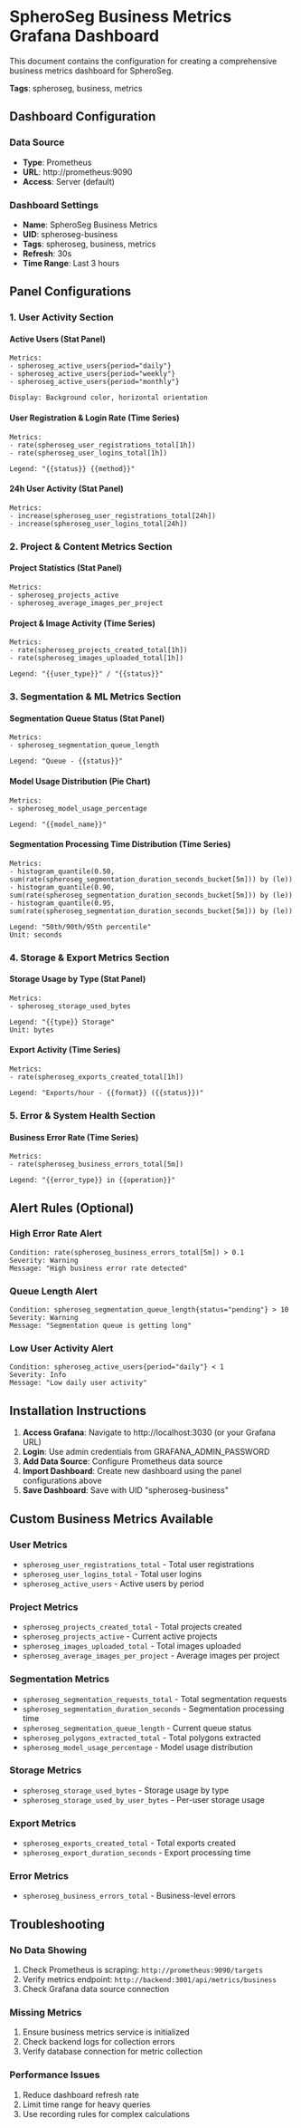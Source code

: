 # SpheroSeg Business Metrics Grafana Dashboard

This document contains the configuration for creating a comprehensive business metrics dashboard for SpheroSeg.

**Tags**: spheroseg, business, metrics

## Dashboard Configuration

### Data Source

- **Type**: Prometheus
- **URL**: http://prometheus:9090
- **Access**: Server (default)

### Dashboard Settings

- **Name**: SpheroSeg Business Metrics
- **UID**: spheroseg-business
- **Tags**: spheroseg, business, metrics
- **Refresh**: 30s
- **Time Range**: Last 3 hours

## Panel Configurations

### 1. User Activity Section

#### Active Users (Stat Panel)

```
Metrics:
- spheroseg_active_users{period="daily"}
- spheroseg_active_users{period="weekly"}
- spheroseg_active_users{period="monthly"}

Display: Background color, horizontal orientation
```

#### User Registration & Login Rate (Time Series)

```
Metrics:
- rate(spheroseg_user_registrations_total[1h])
- rate(spheroseg_user_logins_total[1h])

Legend: "{{status}} {{method}}"
```

#### 24h User Activity (Stat Panel)

```
Metrics:
- increase(spheroseg_user_registrations_total[24h])
- increase(spheroseg_user_logins_total[24h])
```

### 2. Project & Content Metrics Section

#### Project Statistics (Stat Panel)

```
Metrics:
- spheroseg_projects_active
- spheroseg_average_images_per_project
```

#### Project & Image Activity (Time Series)

```
Metrics:
- rate(spheroseg_projects_created_total[1h])
- rate(spheroseg_images_uploaded_total[1h])

Legend: "{{user_type}}" / "{{status}}"
```

### 3. Segmentation & ML Metrics Section

#### Segmentation Queue Status (Stat Panel)

```
Metrics:
- spheroseg_segmentation_queue_length

Legend: "Queue - {{status}}"
```

#### Model Usage Distribution (Pie Chart)

```
Metrics:
- spheroseg_model_usage_percentage

Legend: "{{model_name}}"
```

#### Segmentation Processing Time Distribution (Time Series)

```
Metrics:
- histogram_quantile(0.50, sum(rate(spheroseg_segmentation_duration_seconds_bucket[5m])) by (le))
- histogram_quantile(0.90, sum(rate(spheroseg_segmentation_duration_seconds_bucket[5m])) by (le))
- histogram_quantile(0.95, sum(rate(spheroseg_segmentation_duration_seconds_bucket[5m])) by (le))

Legend: "50th/90th/95th percentile"
Unit: seconds
```

### 4. Storage & Export Metrics Section

#### Storage Usage by Type (Stat Panel)

```
Metrics:
- spheroseg_storage_used_bytes

Legend: "{{type}} Storage"
Unit: bytes
```

#### Export Activity (Time Series)

```
Metrics:
- rate(spheroseg_exports_created_total[1h])

Legend: "Exports/hour - {{format}} ({{status}})"
```

### 5. Error & System Health Section

#### Business Error Rate (Time Series)

```
Metrics:
- rate(spheroseg_business_errors_total[5m])

Legend: "{{error_type}} in {{operation}}"
```

## Alert Rules (Optional)

### High Error Rate Alert

```
Condition: rate(spheroseg_business_errors_total[5m]) > 0.1
Severity: Warning
Message: "High business error rate detected"
```

### Queue Length Alert

```
Condition: spheroseg_segmentation_queue_length{status="pending"} > 10
Severity: Warning
Message: "Segmentation queue is getting long"
```

### Low User Activity Alert

```
Condition: spheroseg_active_users{period="daily"} < 1
Severity: Info
Message: "Low daily user activity"
```

## Installation Instructions

1. **Access Grafana**: Navigate to http://localhost:3030 (or your Grafana URL)
2. **Login**: Use admin credentials from GRAFANA_ADMIN_PASSWORD
3. **Add Data Source**: Configure Prometheus data source
4. **Import Dashboard**: Create new dashboard using the panel configurations above
5. **Save Dashboard**: Save with UID "spheroseg-business"

## Custom Business Metrics Available

### User Metrics

- `spheroseg_user_registrations_total` - Total user registrations
- `spheroseg_user_logins_total` - Total user logins
- `spheroseg_active_users` - Active users by period

### Project Metrics

- `spheroseg_projects_created_total` - Total projects created
- `spheroseg_projects_active` - Current active projects
- `spheroseg_images_uploaded_total` - Total images uploaded
- `spheroseg_average_images_per_project` - Average images per project

### Segmentation Metrics

- `spheroseg_segmentation_requests_total` - Total segmentation requests
- `spheroseg_segmentation_duration_seconds` - Segmentation processing time
- `spheroseg_segmentation_queue_length` - Current queue status
- `spheroseg_polygons_extracted_total` - Total polygons extracted
- `spheroseg_model_usage_percentage` - Model usage distribution

### Storage Metrics

- `spheroseg_storage_used_bytes` - Storage usage by type
- `spheroseg_storage_used_by_user_bytes` - Per-user storage usage

### Export Metrics

- `spheroseg_exports_created_total` - Total exports created
- `spheroseg_export_duration_seconds` - Export processing time

### Error Metrics

- `spheroseg_business_errors_total` - Business-level errors

## Troubleshooting

### No Data Showing

1. Check Prometheus is scraping: `http://prometheus:9090/targets`
2. Verify metrics endpoint: `http://backend:3001/api/metrics/business`
3. Check Grafana data source connection

### Missing Metrics

1. Ensure business metrics service is initialized
2. Check backend logs for collection errors
3. Verify database connection for metric collection

### Performance Issues

1. Reduce dashboard refresh rate
2. Limit time range for heavy queries
3. Use recording rules for complex calculations
